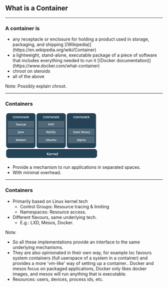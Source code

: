 ## What is a Container

---
### A container is

- <!-- .element: class="fragment" data-fragment-index="1" -->any receptacle or enclosure for holding a product used in storage, packaging, and shipping [(Wikipedia)](https://en.wikipedia.org/wiki/Container)
- <!-- .element: class="fragment" data-fragment-index="2" -->a lightweight, stand-alone, executable package of a piece of software that includes everything needed to run it [(Docker documentation)](https://www.docker.com/what-container)
- <!-- .element: class="fragment" data-fragment-index="3" -->chroot on steroids
- <!-- .element: class="fragment" data-fragment-index="4" -->all of the above

Note:
Possibly explain chroot.

---
### Containers

![Containers Diagram](gfx/docker_containers.png)

- Provide a mechanism to run applications in separated spaces.
- With minimal overhead.


---
### Containers 

- Primarily based on Linux kernel tech
    - Control Groups: Resource tracing & limiting
    - Namespaces: Resource access.
- Different flavours, same underlying tech.
    - E.g.: LXD, Mesos, Docker.

Note:
- So all these implementations provide an interface to the same underlying mechanisms.
- They are also opinionated in their own way, for example lxc favours system containers (full userspace of a system in a container) and provides a more 'vm-like' way of setting up a container.. Docker and mesos focus on packaged applications, Docker only likes docker images, and mesos will run anything that is executable.
- Resources: users, devices, process ids, etc.
